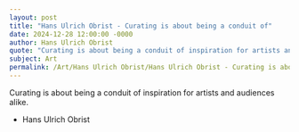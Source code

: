 ```yaml
---
layout: post
title: "Hans Ulrich Obrist - Curating is about being a conduit of"
date: 2024-12-28 12:00:00 -0000
author: Hans Ulrich Obrist
quote: "Curating is about being a conduit of inspiration for artists and audiences alike."
subject: Art
permalink: /Art/Hans Ulrich Obrist/Hans Ulrich Obrist - Curating is about being a conduit of
---
```


Curating is about being a conduit of inspiration for artists and audiences alike.

- Hans Ulrich Obrist
